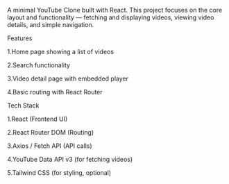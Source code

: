 A minimal YouTube Clone built with React.
This project focuses on the core layout and functionality — fetching and displaying videos, viewing video details, and simple navigation.

Features

1.Home page showing a list of videos

2.Search functionality

3.Video detail page with embedded player

4.Basic routing with React Router

Tech Stack

1.React (Frontend UI)

2.React Router DOM (Routing)

3.Axios / Fetch API (API calls)

4.YouTube Data API v3 (for fetching videos)

5.Tailwind CSS (for styling, optional)
